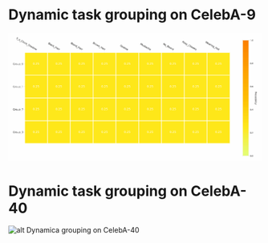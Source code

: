 # Dynamic task grouping on CelebA-9
![alt Dynamica grouping on CelebA-9](img/celeba9_0.4.gif "Dynamica grouping on CelebA-9")

# Dynamic task grouping on CelebA-40
![alt Dynamica grouping on CelebA-40](img/celeba40_0.4.gif "Dynamica grouping on CelebA-40")



